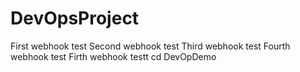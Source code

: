 # DevOpsProject
First webhook test
Second webhook test
Third webhook test
Fourth webhook test
Firth webhook testt
cd DevOpDemo
